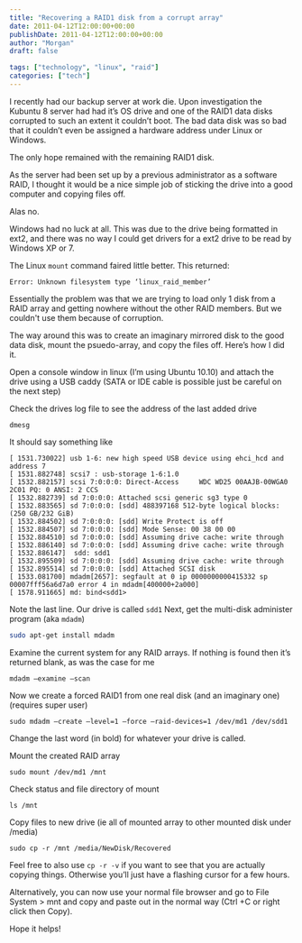 ```yaml
---
title: "Recovering a RAID1 disk from a corrupt array"
date: 2011-04-12T12:00:00+00:00
publishDate: 2011-04-12T12:00:00+00:00
author: "Morgan"
draft: false

tags: ["technology", "linux", "raid"]
categories: ["tech"]
---
```


I recently had our backup server at work die. Upon investigation the Kubuntu 8 server had had it’s OS drive and one of the RAID1 data disks corrupted to such an extent it couldn’t boot. The bad data disk was so bad that it couldn’t even be assigned a hardware address under Linux or Windows.

The only hope remained with the remaining RAID1 disk.

As the server had been set up by a previous administrator as a software RAID, I thought it would be a nice simple job of sticking the drive into a good computer and copying files off.

Alas no.

Windows had no luck at all. This was due to the drive being formatted in ext2, and there was no way I could get drivers for a ext2 drive to be read by Windows XP or 7.

The Linux `mount` command faired little better. This returned:
```
Error: Unknown filesystem type ‘linux_raid_member’
```

Essentially the problem was that we are trying to load only 1 disk from a RAID array and getting nowhere without the other RAID members. But we couldn't use them because of corruption.

The way around this was to create an imaginary mirrored disk to the good data disk, mount the psuedo-array, and copy the files off. Here’s how I did it.

Open a console window in linux (I’m using Ubuntu 10.10) and attach the drive using a USB caddy (SATA or IDE cable is possible just be careful on the next step)

Check the drives log file to see the address of the last added drive
```
dmesg
```

It should say something like
```
[ 1531.730022] usb 1-6: new high speed USB device using ehci_hcd and address 7
[ 1531.882748] scsi7 : usb-storage 1-6:1.0
[ 1532.882157] scsi 7:0:0:0: Direct-Access     WDC WD25 00AAJB-00WGA0    2C01 PQ: 0 ANSI: 2 CCS
[ 1532.882739] sd 7:0:0:0: Attached scsi generic sg3 type 0
[ 1532.883565] sd 7:0:0:0: [sdd] 488397168 512-byte logical blocks: (250 GB/232 GiB)
[ 1532.884502] sd 7:0:0:0: [sdd] Write Protect is off
[ 1532.884507] sd 7:0:0:0: [sdd] Mode Sense: 00 38 00 00
[ 1532.884510] sd 7:0:0:0: [sdd] Assuming drive cache: write through
[ 1532.886140] sd 7:0:0:0: [sdd] Assuming drive cache: write through
[ 1532.886147]  sdd: sdd1
[ 1532.895509] sd 7:0:0:0: [sdd] Assuming drive cache: write through
[ 1532.895514] sd 7:0:0:0: [sdd] Attached SCSI disk
[ 1533.081700] mdadm[2657]: segfault at 0 ip 0000000000415332 sp 00007fff56a6d7a0 error 4 in mdadm[400000+2a000]
[ 1578.911665] md: bind<sdd1>
```

Note the last line. Our drive is called `sdd1`
Next, get the multi-disk administer program (aka `mdadm`)
```bash
sudo apt-get install mdadm
```

Examine the current system for any RAID arrays. If nothing is found then it’s returned blank, as was the case for me
```
mdadm –examine –scan
```

Now we create a forced RAID1 from one real disk (and an imaginary one) (requires super user)
```
sudo mdadm –create –level=1 –force –raid-devices=1 /dev/md1 /dev/sdd1
```

Change the last word (in bold) for whatever your drive is called.

Mount the created RAID array
```
sudo mount /dev/md1 /mnt
```

Check status and file directory of mount
```
ls /mnt
```

Copy files to new drive (ie all of mounted array to other mounted disk under /media)
```
sudo cp -r /mnt /media/NewDisk/Recovered
```

Feel free to also use `cp -r -v` if you want to see that you are actually copying things. Otherwise you’ll just have a flashing cursor for a few hours.

Alternatively, you can now use your normal file browser and go to File System > mnt and copy and paste out in the normal way (Ctrl +C or right click then Copy).

Hope it helps!
